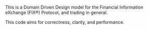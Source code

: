 This is a Domain Driven Design model for the Financial Information eXchange (FIX®) Protocol, and trading in general.

This code aims for correctness, clarity, and performance.
